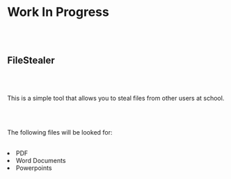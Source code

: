 <h1>Work In Progress</h1>
<br></br>
<h2>FileStealer</h2>
<br></br>
<p>This is a simple tool that allows you to steal files from other users at school.</p>
<br></br>
<p>The following files will be looked for:
<br></br>
<li>PDF</li>
<li>Word Documents</li>
<li>Powerpoints</li>
</p>
<br></br>